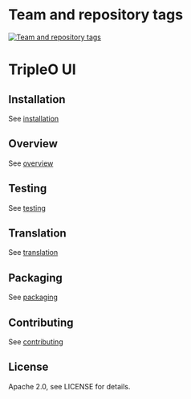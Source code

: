 Team and repository tags
========================

[![Team and repository tags](https://governance.openstack.org/tc/badges/tripleo-ui.svg)](http://governance.openstack.org/reference/tags/index.html)

TripleO UI
==========

## Installation

See [installation](docs/installation.rst)

## Overview

See [overview](docs/overview.rst)

## Testing

See [testing](docs/testing.rst)

## Translation

See [translation](docs/translation.rst)

## Packaging

See [packaging](docs/packaging.rst)

## Contributing

See [contributing](docs/contributing.rst)


## License

Apache 2.0, see LICENSE for details.
